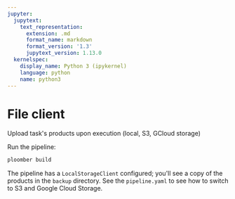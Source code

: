 ```yaml
---
jupyter:
  jupytext:
    text_representation:
      extension: .md
      format_name: markdown
      format_version: '1.3'
      jupytext_version: 1.13.0
  kernelspec:
    display_name: Python 3 (ipykernel)
    language: python
    name: python3
---
```


# File client

<!-- start description -->
Upload task's products upon execution (local, S3, GCloud storage)
<!-- end description -->

Run the pipeline:

```sh
ploomber build
```

The pipeline has a `LocalStorageClient` configured; you'll see a copy of the
products in the `backup` directory. See the `pipeline.yaml` to see how to
switch to S3 and Google Cloud Storage.